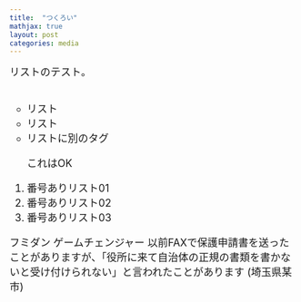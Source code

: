 ```yaml
---
title:  "つくろい"
mathjax: true
layout: post
categories: media
---
```

<span style="font-size:large">
リストのテスト。<br><br>
<ul style="list-style-type:circle;">
  <li>リスト</li>
  <li>リスト</li>
  <li>リストに別のタグ<p>これはOK</p></li>
</ul>
<ol>
  <li>番号ありリスト01</li>
  <li>番号ありリスト02</li>
  <li>番号ありリスト03</li>
</ol>

フミダン
ゲームチェンジャー
以前FAXで保護申請書を送ったことがありますが、「役所に来て自治体の正規の書類を書かないと受け付けられない」と言われたことがあります (埼玉県某市)
